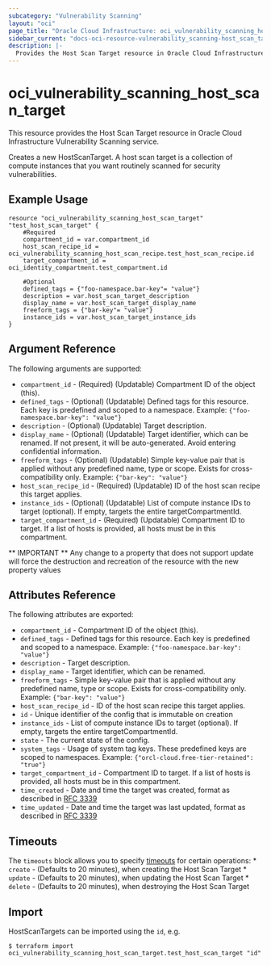 ```yaml
---
subcategory: "Vulnerability Scanning"
layout: "oci"
page_title: "Oracle Cloud Infrastructure: oci_vulnerability_scanning_host_scan_target"
sidebar_current: "docs-oci-resource-vulnerability_scanning-host_scan_target"
description: |-
  Provides the Host Scan Target resource in Oracle Cloud Infrastructure Vulnerability Scanning service
---
```


# oci_vulnerability_scanning_host_scan_target
This resource provides the Host Scan Target resource in Oracle Cloud Infrastructure Vulnerability Scanning service.

Creates a new HostScanTarget. A host scan target is a collection of compute instances that you want routinely scanned for security vulnerabilities.


## Example Usage

```hcl
resource "oci_vulnerability_scanning_host_scan_target" "test_host_scan_target" {
	#Required
	compartment_id = var.compartment_id
	host_scan_recipe_id = oci_vulnerability_scanning_host_scan_recipe.test_host_scan_recipe.id
	target_compartment_id = oci_identity_compartment.test_compartment.id

	#Optional
	defined_tags = {"foo-namespace.bar-key"= "value"}
	description = var.host_scan_target_description
	display_name = var.host_scan_target_display_name
	freeform_tags = {"bar-key"= "value"}
	instance_ids = var.host_scan_target_instance_ids
}
```

## Argument Reference

The following arguments are supported:

* `compartment_id` - (Required) (Updatable) Compartment ID of the object (this).
* `defined_tags` - (Optional) (Updatable) Defined tags for this resource. Each key is predefined and scoped to a namespace. Example: `{"foo-namespace.bar-key": "value"}` 
* `description` - (Optional) (Updatable) Target description.
* `display_name` - (Optional) (Updatable) Target identifier, which can be renamed. If not present, it will be auto-generated. Avoid entering confidential information.
* `freeform_tags` - (Optional) (Updatable) Simple key-value pair that is applied without any predefined name, type or scope. Exists for cross-compatibility only. Example: `{"bar-key": "value"}` 
* `host_scan_recipe_id` - (Required) (Updatable) ID of the host scan recipe this target applies.
* `instance_ids` - (Optional) (Updatable) List of compute instance IDs to target (optional). If empty, targets the entire targetCompartmentId.
* `target_compartment_id` - (Required) (Updatable) Compartment ID to target. If a list of hosts is provided, all hosts must be in this compartment.


** IMPORTANT **
Any change to a property that does not support update will force the destruction and recreation of the resource with the new property values

## Attributes Reference

The following attributes are exported:

* `compartment_id` - Compartment ID of the object (this).
* `defined_tags` - Defined tags for this resource. Each key is predefined and scoped to a namespace. Example: `{"foo-namespace.bar-key": "value"}` 
* `description` - Target description.
* `display_name` - Target identifier, which can be renamed.
* `freeform_tags` - Simple key-value pair that is applied without any predefined name, type or scope. Exists for cross-compatibility only. Example: `{"bar-key": "value"}` 
* `host_scan_recipe_id` - ID of the host scan recipe this target applies.
* `id` - Unique identifier of the config that is immutable on creation
* `instance_ids` - List of compute instance IDs to target (optional). If empty, targets the entire targetCompartmentId.
* `state` - The current state of the config.
* `system_tags` - Usage of system tag keys. These predefined keys are scoped to namespaces. Example: `{"orcl-cloud.free-tier-retained": "true"}` 
* `target_compartment_id` - Compartment ID to target. If a list of hosts is provided, all hosts must be in this compartment.
* `time_created` - Date and time the target was created, format as described in [RFC 3339](https://tools.ietf.org/rfc/rfc3339)
* `time_updated` - Date and time the target was last updated, format as described in [RFC 3339](https://tools.ietf.org/rfc/rfc3339)

## Timeouts

The `timeouts` block allows you to specify [timeouts](https://registry.terraform.io/providers/hashicorp/oci/latest/docs/guides/changing_timeouts) for certain operations:
	* `create` - (Defaults to 20 minutes), when creating the Host Scan Target
	* `update` - (Defaults to 20 minutes), when updating the Host Scan Target
	* `delete` - (Defaults to 20 minutes), when destroying the Host Scan Target


## Import

HostScanTargets can be imported using the `id`, e.g.

```
$ terraform import oci_vulnerability_scanning_host_scan_target.test_host_scan_target "id"
```


